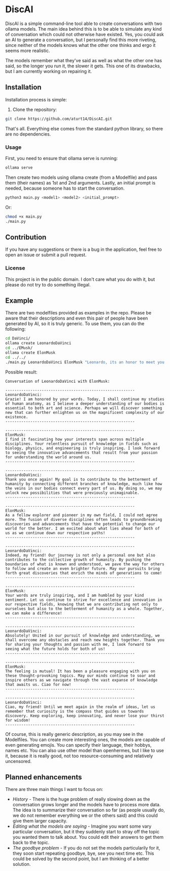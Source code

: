 # DiscAI

DiscAI is a simple command-line tool able to create conversations with two ollama models. The main idea behind this is to be able to simulate any kind of conversation which could not otherwise have existed. Yes, you could ask an AI to generate a conversation, but I personally find this more riveting, since neither of the models knows what the other one thinks and ergo it seems more realistic.

The models remember what they've said as well as what the other one has said, so the longer you run it, the slower it gets. This one of its drawbacks, but I am currently working on repairing it. 
## Installation

Installation process is simple:
1. Clone the repository:
```sh
git clone https://github.com/aturt14/DiscAI.git
```
That's all. Everything else comes from the standard python library, so there are no dependencies.

### Usage
First, you need to ensure that ollama serve is running:
```sh
ollama serve
```
Then create two models using ollama create (from a Modelfile) and pass them (their names) as 1st and 2nd arguments. Lastly, an initial prompt is needed, because someone has to start the conversation.
```sh
python3 main.py <model1> <model2> <initial_prompt>
```
Or:
```sh
chmod +x main.py
./main.py
```
## Contribution
If you have any suggestions or there is a bug in the application, feel free to open an issue or submit a pull request. 
### License
This project is in the public domain. I don't care what you do with it, but please do not try to do something illegal.

## Example
There are two modelfiles provided as examples in the repo. Please be aware that their descriptions and even this pair of people have been generated by AI, so it is truly generic. To use them, you can do the following:
```sh
cd DaVinci/
ollama create LeonardoDaVinci
cd ../EMusk/
ollama create ElonMusk
cd ../../
./main.py LeonardoDaVinci ElonMusk "Leonardo, its an honor to meet you. Your work has inspired generations, myself included. Your vision and creativity have left an indelible mark on the world."
```
Possible result:
```
Conversation of LeonardoDaVinci with ElonMusk:

---------------------------------------------------------
LeonardoDaVinci:
Grazie! I am honored by your words. Today, I shall continue my studies of human anatomy, as I believe a deeper understanding of our bodies is essential to both art and science. Perhaps we will discover something new that can further enlighten us on the magnificent complexity of our existence.
---------------------------------------------------------

---------------------------------------------------------
ElonMusk:
I find it fascinating how your interests span across multiple disciplines. Your relentless pursuit of knowledge in fields such as biology, physics, and engineering is truly inspiring. I look forward to seeing the innovative advancements that result from your passion for understanding the world around us.
---------------------------------------------------------

---------------------------------------------------------
LeonardoDaVinci:
Thank you once again! My goal is to contribute to the betterment of humanity by connecting different branches of knowledge, much like how the veins in our bodies connect every part of us. By doing so, we may unlock new possibilities that were previously unimaginable.
---------------------------------------------------------

---------------------------------------------------------
ElonMusk:
As a fellow explorer and pioneer in my own field, I could not agree more. The fusion of diverse disciplines often leads to groundbreaking discoveries and advancements that have the potential to change our world for the better. I am excited about what lies ahead for both of us as we continue down our respective paths!
---------------------------------------------------------

---------------------------------------------------------
LeonardoDaVinci:
Indeed, my friend! Our journey is not only a personal one but also contributes to the collective growth of humanity. By pushing the boundaries of what is known and understood, we pave the way for others to follow and create an even brighter future. May our pursuits bring forth great discoveries that enrich the minds of generations to come!
---------------------------------------------------------

---------------------------------------------------------
ElonMusk:
Your words are truly inspiring, and I am humbled by your kind sentiment. Let us continue to strive for excellence and innovation in our respective fields, knowing that we are contributing not only to ourselves but also to the betterment of humanity as a whole. Together, we can make a difference!
---------------------------------------------------------

---------------------------------------------------------
LeonardoDaVinci:
Absolutely! United in our pursuit of knowledge and understanding, we shall overcome any obstacles and reach new heights together. Thank you for sharing your thoughts and passion with me, I look forward to seeing what the future holds for both of us!
---------------------------------------------------------

---------------------------------------------------------
ElonMusk:
The feeling is mutual! It has been a pleasure engaging with you on these thought-provoking topics. May our minds continue to soar and inspire others as we navigate through the vast expanse of knowledge that awaits us. Ciao for now!
---------------------------------------------------------

---------------------------------------------------------
LeonardoDaVinci:
Ciao, my friend! Until we meet again in the realm of ideas, let us remember that curiosity is the compass that guides us towards discovery. Keep exploring, keep innovating, and never lose your thirst for wisdom!
---------------------------------------------------------
```
Of course, this is really generic description, as you may see in the Modelfiles. You can create more interesting ones, the models are capable of even generating emojis. You can specify their language, their hobbys, names etc. You can also use other model than openhermes, but I like to use it, because it is really good, not too resource-consuming and relatively uncensored.

## Planned enhancements
There are three main things I want to focus on:
- *History* - There is the huge problem of really slowing down as the conversation grows longer and the models have to process more data. The idea is to summarize their conversation so far (as people usually do, we do not remember everything we or the others said) and this could give them larger capacity.
- *Editing what the models are saying* - Imagine you want some vary particular conversation, but it they suddenly start to stray off the topic you wanted them to talk about. You could edit their answers to get them back to the topic.
- *The goodbye problem* - If you do not set the models particularily for it, they soon start repeating goodbye, bye, see you next time etc. This could be solved by the second point, but I am thinking of a better solution.

